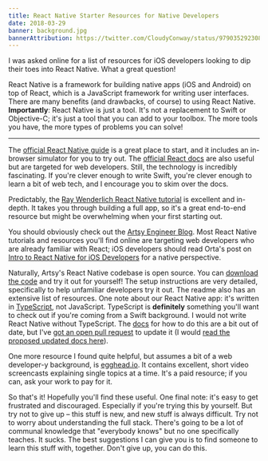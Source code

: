 ```yaml
---
title: React Native Starter Resources for Native Developers
date: 2018-03-29
banner: background.jpg
bannerAttribution: https://twitter.com/CloudyConway/status/979035292308066304
---
```


I was asked online for a list of resources for iOS developers looking to dip their toes into React Native. What a great question!

React Native is a framework for building native apps (iOS and Android) on top of React, which is a JavaScript framework for writing user interfaces. There are many benefits (and drawbacks, of course) to using React Native. **Importantly**: React Native is just a tool. It's not a replacement to Swift or Objective-C; it's just a tool that you can add to your toolbox. The more tools you have, the more types of problems you can solve!

---

The [official React Native guide](https://facebook.github.io/react-native/docs/tutorial.html) is a great place to start, and it includes an in-browser simulator for you to try out. The [official React docs](https://reactjs.org) are also useful but are targeted for web developers. Still, the technology is incredibly fascinating. If you're clever enough to write Swift, you're clever enough to learn a bit of web tech, and I encourage you to skim over the docs.

Predictably, the [Ray Wenderlich React Native tutorial](https://www.raywenderlich.com/165140/react-native-tutorial-building-ios-android-apps-javascript) is excellent and in-depth. It takes you through building a full app, so it's a great end-to-end resource but might be overwhelming when your first starting out.

You should obviously check out the [Artsy Engineer Blog](http://artsy.github.io/blog/categories/reactnative/). Most React Native tutorials and resources you'll find online are targeting web developers who are already familiar with React; iOS developers should read Orta's post on [Intro to React Native for iOS Developers](http://artsy.github.io/blog/2017/07/06/React-Native-for-iOS-devs/) for a native perspective.

Naturally, Artsy's React Native codebase is open source. You can [download the code](https://github.com/artsy/emission/) and try it out for yourself! The setup instructions are very detailed, specifically to help unfamiliar developers try it out. The readme also has an extensive list of resources. One note about our React Native app: it's written in [TypeScript](http://www.typescriptlang.org), not JavaScript. TypeScript is **definitely** something you'll want to check out if you're coming from a Swift background. I would not write React Native without TypeScript. The [docs](https://github.com/Microsoft/TypeScript-React-Native-Starter) for how to do this are a bit out of date, but I've [got an open pull request](https://github.com/Microsoft/TypeScript-React-Native-Starter/pull/35) to update it (I would [read the proposed updated docs here](https://github.com/ashfurrow/TypeScript-React-Native-Starter/blob/dbf315587d8a3ccb6f1c2586e63f2e775e1487f2/README.md)).

One more resource I found quite helpful, but assumes a bit of a web developer-y background, is [egghead.io](https://egghead.io). It contains excellent, short video screencasts explaining single topics at a time. It's a paid resource; if you can, ask your work to pay for it.

So that's it! Hopefully you'll find these useful. One final note: it's easy to get frustrated and discouraged. Especially if you're trying this by yourself. But try not to give up – this stuff is new, and new stuff is always difficult. Try not to worry about understanding the full stack. There's going to be a lot of communal knowledge that "everybody knows" but no one specifically teaches. It sucks. The best suggestions I can give you is to find someone to learn this stuff with, together. Don't give up, you can do this.
